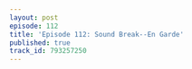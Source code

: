 ```yaml
---
layout: post
episode: 112
title: 'Episode 112: Sound Break--En Garde'
published: true
track_id: 793257250
---
```

<div class='list post-player' track='{{page.track_id}}'></div>
